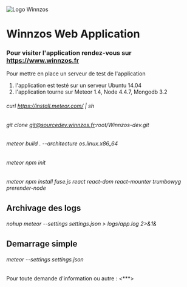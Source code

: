 ![Logo Winnzos](https://www.winnzos.fr/front/logo-winnzos.png)

# Winnzos Web Application #

### Pour visiter l'application rendez-vous sur https://www.winnzos.fr ###


Pour mettre en place un serveur de test de l'application 
1. l'application est testé sur un serveur Ubuntu 14.04
2. l'application tourne sur Meteor 1.4, Node 4.4.7, Mongodb 3.2

###### curl https://install.meteor.com/ | sh ######
###### git clone git@sourcedev.winnzos.fr:root/Winnzos-dev.git ######
###### meteor build . --architecture os.linux.x86_64 ######
###### meteor npm init ######
###### meteor npm install fuse.js react react-dom react-mounter trumbowyg prerender-node ######
## Archivage des logs ##
###### nohup meteor --settings settings.json > logs/app.log 2>&1& ######
## Demarrage simple ##
###### meteor --settings settings.json ######

Pour toute demande d'information ou autre :
<***>